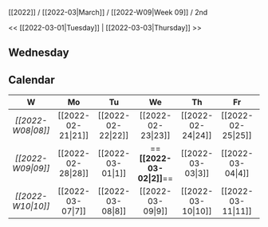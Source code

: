 [[2022]] / [[2022-03|March]] / [[2022-W09|Week 09]] / 2nd

<<  [[2022-03-01|Tuesday]]  | [[2022-03-03|Thursday]]  >>︎

## Wednesday

## Calendar
| W  | Mo | Tu | We | Th | Fr | Sa | Su |
|:--:|:--:|:--:|:--:|:--:|:--:|:--:|:--:|
| *[[2022-W08\|08]]* | [[2022-02-21\|21]] | [[2022-02-22\|22]] | [[2022-02-23\|23]] | [[2022-02-24\|24]] | [[2022-02-25\|25]] | [[2022-02-26\|26]] | [[2022-02-27\|27]] |
| *[[2022-W09\|09]]* | [[2022-02-28\|28]] | [[2022-03-01\|1]]  | ==**[[2022-03-02\|2]]**==  | [[2022-03-03\|3]]  | [[2022-03-04\|4]]  | [[2022-03-05\|5]]  | [[2022-03-06\|6]]  |
| *[[2022-W10\|10]]* | [[2022-03-07\|7]]  | [[2022-03-08\|8]]  | [[2022-03-09\|9]]  | [[2022-03-10\|10]] | [[2022-03-11\|11]] | [[2022-03-12\|12]] | [[2022-03-13\|13]] |
